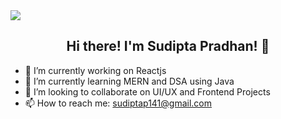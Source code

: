 <img src="https://raw.githubusercontent.com/louislow81/louislow81/master/assets/cover.jpg" align="center">

<h2 align="center"> Hi there! I'm Sudipta Pradhan! 👋 </h2>


-  🔭 I’m currently working on Reactjs
-  🌱 I’m currently learning MERN and DSA using Java
-  👯 I’m looking to collaborate on UI/UX and Frontend Projects
-  📫 How to reach me: sudiptap141@gmail.com



